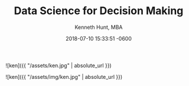 ﻿---
layout: post
title:  "Data Science for Decision Making"
date:   2018-07-10 15:33:51 -0600
author: "Kenneth Hunt, MBA"
image: ken.jpg
---
![ken]({{ "/assets/ken.jpg" | absolute_url }})

![ken]({{ "/assets/img/ken.jpg" | absolute_url }})